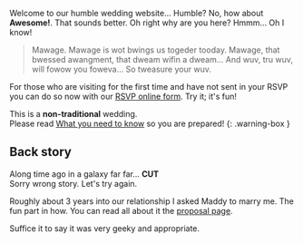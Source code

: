 Welcome to our humble wedding website... Humble? No, how about **Awesome!**.
That sounds better. Oh right why are you here? Hmmm... Oh I know!

> Mawage. Mawage is wot bwings us togeder tooday. Mawage, that bwessed
> awangment, that dweam wifin a dweam... And wuv, tru wuv, will fowow you
> foweva... So tweasure your wuv. 

For those who are visiting for the first time and have not sent in your RSVP
you can do so now with our [RSVP online form][RSVP]. Try it; it's fun!

This is a **non-traditional** wedding.  
Please read [What you need to know][1] so you are prepared!
{: .warning-box }

## Back story

Along time ago in a galaxy far far... **CUT**  
Sorry wrong story. Let's try again.

Roughly about 3 years into our relationship I asked Maddy to marry me. The fun
part in how. You can read all about it the [proposal page][2].

Suffice it to say it was very geeky and appropriate.

[RSVP]: {{site.links.rsvp}}
[1]: /needtoknow.html
[2]: /proposal.html

